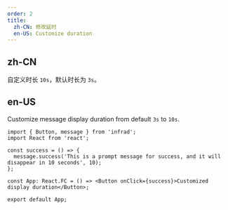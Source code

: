 ```yaml
---
order: 2
title:
  zh-CN: 修改延时
  en-US: Customize duration
---
```


## zh-CN

自定义时长 `10s`，默认时长为 `3s`。

## en-US

Customize message display duration from default `3s` to `10s`.

```tsx
import { Button, message } from 'infrad';
import React from 'react';

const success = () => {
  message.success('This is a prompt message for success, and it will disappear in 10 seconds', 10);
};

const App: React.FC = () => <Button onClick={success}>Customized display duration</Button>;

export default App;
```

